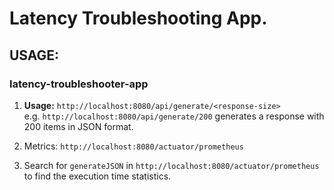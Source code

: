 # Latency Troubleshooting App.

## USAGE:

### latency-troubleshooter-app
1. **Usage:** `http://localhost:8080/api/generate/<response-size>`  
   e.g. `http://localhost:8080/api/generate/200` generates a response with 200 items in JSON format.
   
2. Metrics: `http://localhost:8080/actuator/prometheus`

3. Search for `generateJSON` in `http://localhost:8080/actuator/prometheus` to find the execution time statistics.

